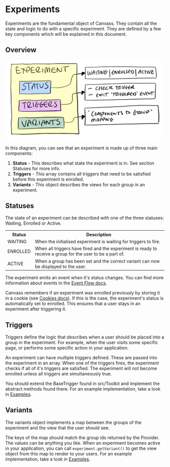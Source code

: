 # Experiments
Experiments are the fundamental object of Canvass. They contain all the state and logic to do with a specific experiment. They are defined by a few key components which will be explained in this document.

## Overview
<img src="images/experimentoverview.png" width="500">

In this diagram, you can see that an experiment is made up of three main components:
1. **Status** - This describes what state the experiment is in. See section Statuses for more info.
2. **Triggers** - This array contains all triggers that need to be satisfied before this experiment is enrolled.
3. **Variants** - This object describes the views for each group in an experiment.

## Statuses
The state of an experiment can be described with one of the three statuses: Waiting, Enrolled or Active.

<table>
  <tr>
    <th>Status</th>
    <th>Description</th>
  </tr>
  <tr>
    <td>WAITING</td>
    <td>When the initialised experiment is waiting for triggers to fire.</td>
  </tr>
  <tr>
    <td>ENROLLED</td>
    <td>When all triggers have fired and the experiment is ready to receive a group for the user to be a part of.</td>
  </tr>
  <tr>
    <td>ACTIVE</td>
    <td>When a group has been set and the correct variant can now be displayed to the user.</td>
  </tr>
</table>

The experiment emits an event when it's status changes. You can find more information about events in the [Event Flow docs](EventFlow.md).

Canvass remembers if an experiment was enrolled previously by storing it in a cookie (see [Cookies docs](Cookies.md)). If this is the case, the experiment's status is automatically set to enrolled. This ensures that a user stays in an experiment after triggering it.

## Triggers
Triggers define the logic that describes when a user should be placed into a group in the experiment. For example, when the user visits some specific page, or performs some specific action in your application.

An experiment can have multiple triggers defined. These are passed into the experiment in an array. When one of the triggers fires, the experiment checks if all of it's triggers are satisfied. The experiment will not become enrolled unless all triggers are simultaneously true.

You should extend the BaseTrigger found in src/Toolkit and implement the abstract methods found there. For an example implementation, take a look in [Examples](Examples/).

## Variants
The variants object implements a map between the groups of the experiment and the view that the user should see.

The keys of the map should match the group ids returned by the Provider. The values can be anything you like. When an experiment becomes active in your application, you can call `experiment.getVariant()` to get the view object from this map to render to your users. For an example implementation, take a look in [Examples](Examples/).
